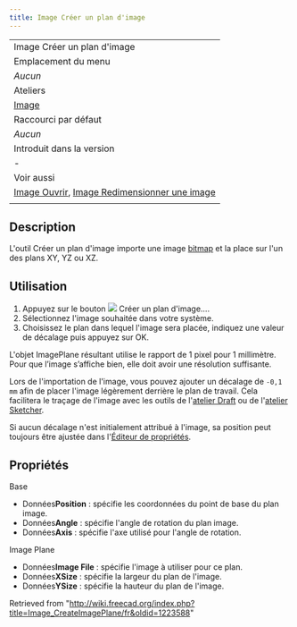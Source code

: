 ```yaml
---
title: Image Créer un plan d'image
---
```

|  |
| --- |
| Image Créer un plan d'image |
| Emplacement du menu |
| *Aucun* |
| Ateliers |
| [Image](/Image_Workbench/fr "Image Workbench/fr") |
| Raccourci par défaut |
| *Aucun* |
| Introduit dans la version |
| - |
| Voir aussi |
| [Image Ouvrir](/Image_Open/fr "Image Open/fr"), [Image Redimensionner une image](/Image_Scaling/fr "Image Scaling/fr") |
|  |

## Description

L'outil Créer un plan d'image importe une image [bitmap](/Bitmap/fr "Bitmap/fr") et la place sur l'un des plans XY, YZ ou XZ.

## Utilisation

1. Appuyez sur le bouton ![](/images/Image_CreateImagePlane.svg) Créer un plan d'image....
2. Sélectionnez l'image souhaitée dans votre système.
3. Choisissez le plan dans lequel l'image sera placée, indiquez une valeur de décalage puis appuyez sur OK.

L'objet ImagePlane résultant utilise le rapport de 1 pixel pour 1 millimètre. Pour que l’image s’affiche bien, elle doit avoir une résolution suffisante.

Lors de l'importation de l'image, vous pouvez ajouter un décalage de `-0,1 mm` afin de placer l'image légèrement derrière le plan de travail. Cela facilitera le traçage de l'image avec les outils de l'[atelier Draft](/Draft_Workbench/fr "Draft Workbench/fr") ou de l'[atelier Sketcher](/Sketcher_Workbench/fr "Sketcher Workbench/fr").

Si aucun décalage n'est initialement attribué à l'image, sa position peut toujours être ajustée dans l'[Éditeur de propriétés](/Property_editor/fr "Property editor/fr").

## Propriétés

Base

* Données**Position** : spécifie les coordonnées du point de base du plan image.
* Données**Angle** : spécifie l'angle de rotation du plan image.
* Données**Axis** : spécifie l'axe utilisé pour l'angle de rotation.

Image Plane

* Données**Image File** : spécifie l'image à utiliser pour ce plan.
* Données**XSize** : spécifie la largeur du plan de l'image.
* Données**YSize** : spécifie la hauteur du plan de l'image.

Retrieved from "<http://wiki.freecad.org/index.php?title=Image_CreateImagePlane/fr&oldid=1223588>"